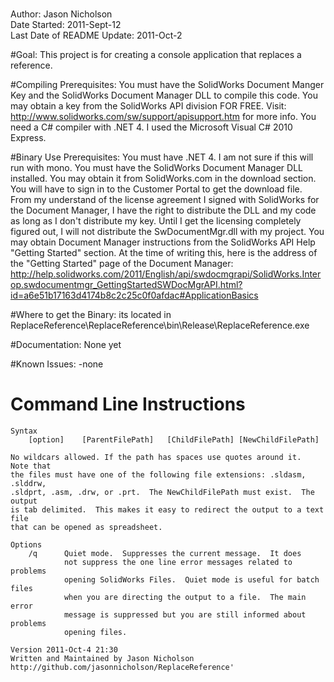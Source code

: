 #
Author: Jason Nicholson  
Date Started: 2011-Sept-12  
Last Date of README Update: 2011-Oct-2  


#Goal: 
This project is for creating a console application that replaces a reference.



#Compiling Prerequisites: 
You must have the SolidWorks Document Manger Key and the SolidWorks Document Manager DLL to compile this code.  You may obtain a key from the SolidWorks API division FOR FREE.  Visit: http://www.solidworks.com/sw/support/apisupport.htm for more info.  You need a C# compiler with .NET 4.  I used the Microsoft Visual C# 2010 Express.


#Binary Use Prerequisites: 
You must have .NET 4.  I am not sure if this will run with mono.  You must have the SolidWorks Document Manager DLL installed.  You may obtain it from SolidWorks.com in the download section.  You will have to sign in to the Customer Portal to get the download file.  From my understand of the license agreement I signed with SolidWorks for the Document Manager, I have the right to distribute the DLL and my code as long as I don't distribute my key.  Until I get the licensing completely figured out, I will not distribute the SwDocumentMgr.dll with my project.  You may obtain Document Manager instructions from the SolidWorks API Help "Getting Started" section.  At the time of writing this, here is the address of the "Getting Started" page of the Document Manager: http://help.solidworks.com/2011/English/api/swdocmgrapi/SolidWorks.Interop.swdocumentmgr_GettingStartedSWDocMgrAPI.html?id=a6e51b17163d4174b8c2c25c0f0afdac#ApplicationBasics



#Where to get the Binary: 
its located in ReplaceReference\ReplaceReference\bin\Release\ReplaceReference.exe


#Documentation:
None yet

#Known Issues:
-none

# Command Line Instructions

    Syntax 
        [option]    [ParentFilePath]   [ChildFilePath] [NewChildFilePath]

    No wildcars allowed. If the path has spaces use quotes around it.  Note that
    the files must have one of the following file extensions: .sldasm, .slddrw, 
    .sldprt, .asm, .drw, or .prt.  The NewChildFilePath must exist.  The output 
    is tab delimited.  This makes it easy to redirect the output to a text file 
    that can be opened as spreadsheet.

    Options  
        /q      Quiet mode.  Suppresses the current message.  It does
                not suppress the one line error messages related to problems
                opening SolidWorks Files.  Quiet mode is useful for batch files
                when you are directing the output to a file.  The main error 
                message is suppressed but you are still informed about problems 
                opening files.

    Version 2011-Oct-4 21:30
    Written and Maintained by Jason Nicholson
    http://github.com/jasonnicholson/ReplaceReference'